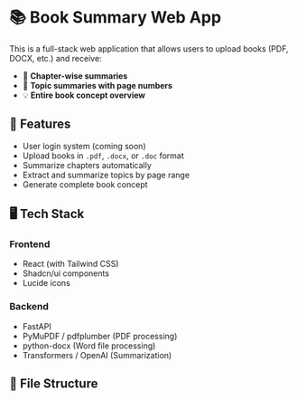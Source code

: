 # 📚 Book Summary Web App

This is a full-stack web application that allows users to upload books (PDF, DOCX, etc.) and receive:
- 📖 **Chapter-wise summaries**
- 📝 **Topic summaries with page numbers**
- 💡 **Entire book concept overview**

## 🚀 Features

- User login system (coming soon)
- Upload books in `.pdf`, `.docx`, or `.doc` format
- Summarize chapters automatically
- Extract and summarize topics by page range
- Generate complete book concept

## 🖥️ Tech Stack

### Frontend
- React (with Tailwind CSS)
- Shadcn/ui components
- Lucide icons

### Backend
- FastAPI
- PyMuPDF / pdfplumber (PDF processing)
- python-docx (Word file processing)
- Transformers / OpenAI (Summarization)

## 📂 File Structure


